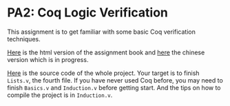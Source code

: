 # PA2: Coq Logic Verification

This assignment is to get familiar with some basic Coq verification techniques.

[Here](https://softwarefoundations.cis.upenn.edu/current/lf-current/toc.html) is the html version of the assignment book and [here](https://coq-zh.github.io/SF-zh/) the chinese version which is in progress.

[Here](https://softwarefoundations.cis.upenn.edu/current/lf-current/lf.tgz) is the source code of the whole project.  Your target is to finish `Lists.v`, the fourth file. If you have never used Coq before, you may need to finish `Basics.v` and `Induction.v` before getting start. And the tips on how to compile the project is in `Induction.v`.